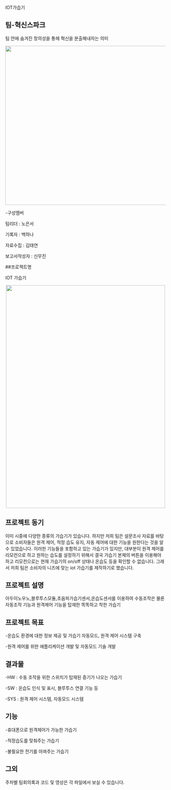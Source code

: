 IOT가습기

## 팀-혁신스파크

팀 안에 숨겨진 창의성을 통헤 혁신을 분출해내자는 의미


<p align="center">
<img src="https://github.com/2023-CLASS-2-Creative-ENG-Design/4team/blob/main/0.%20%EB%B8%8C%EB%A0%88%EC%9D%B8%EC%8A%A4%ED%86%A0%EB%B0%8D%2C%20%ED%8C%80%ED%9A%8C%EC%9D%98%EB%A1%9D/%ED%8C%80%ED%9A%8C%EC%9D%98%EC%82%AC%EC%A7%84.png"  width="700" height="500"/>
</p>


-구성멤버

팀리더 : 노은서

기록자 : 백하나

자료수집 : 김태연

보고서작성자 : 신무진




##프로젝트명

IOT 가습기

<p align="center">
<img src="https://github.com/2023-CLASS-2-Creative-ENG-Design/4team/blob/main/5.%20%EA%B2%B0%EA%B3%BC%EB%B3%B4%EA%B3%A0%EC%84%9C/%EA%B0%80%EC%8A%B5%EA%B8%B0%20%EC%99%84%EC%84%B1%20%EC%82%AC%EC%A7%84.png" width="500" height="700"/>
</p>


## 프로젝트 동기

이미 시중에 다양한 종류의 가습기가 있습니다. 하지만 저희 팀은  설문조사 자료를 바탕으로 소비자들은 원격 제어, 적정 습도 유지, 자동 제어에 대한 기능을 원한다는 것을 알 수 있었습니다. 
이러한 기능들을 포함하고 있는 가습기가 있지만, 대부분이 원격 제어를 리모컨으로 하고 원하는 습도를 설정하기 위해서 결국 가습기 본체의 버튼을 이용해야 하고 리모컨으로는 현재 가습기의 on/off 상태나 온습도 등을 확인할 수 없습니다.
그래서 저희 팀은 소비자의 니즈에 맞는 iot 가습기를 제작하기로 했습니다.


## 프로젝트 설명 

아두이노우노,블루투스모듈,초음파가습기센서,온습도센서를 이용하여 수동조작은 물론 자동조작 기능과 원격제어 기능을 탑재한 똑똑하고 착한 가습기


## 프로젝트 목표

-온습도 환경에 대한 정보 제공 및 가습기 자동모드, 원격 제어 시스템 구축

-원격 제어를 위한 애플리케이션 개발 및 자동모드 기술 개발


## 결과물

-HW : 수동 조작을 위한 스위치가 탑재된 증기가 나오는 가습기

-SW : 온습도 인식 및 표시, 블루투스 연결 기능 등

-SYS : 원격 제어 시스템, 자동모드 시스템


## 기능

-휴대폰으로 원격제어가 가능한 가습기

-적정습도를 맞춰주는 가습기

-불필요한 전기를 아껴주는 가습기



## 그외

주차별 팀회의록과 코드 및 영상은 각 파일에서 보실 수 있습니다.
